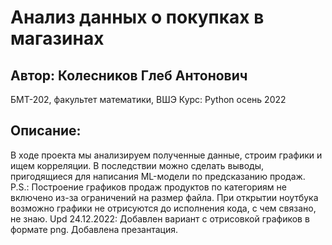 # Анализ данных о покупках в магазинах
## Автор: Колесников Глеб Антонович
БМТ-202, факультет математики, ВШЭ
Курс: Python осень 2022
## Описание:
В ходе проекта мы анализируем полученные данные, строим графики и ищем корреляции. В последствии можно сделать выводы, пригодящиеся для написания ML-модели по предсказанию продаж.
P.S.: Построение графиков продаж продуктов по категориям не включено из-за ограничений на размер файла. При открытии ноутбука возможно графики не отрисуются до исполнения кода, с чем связано, не знаю.
Upd 24.12.2022: Добавлен вариант с отрисовкой графиков в формате png. Добавлена презантация.
